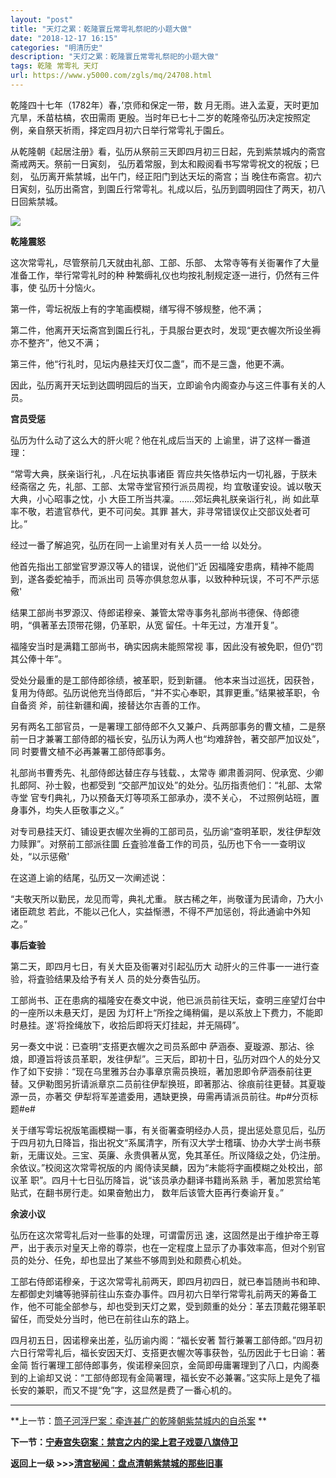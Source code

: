 ```yaml
---
layout: "post"
title: "天灯之累：乾隆寰丘常雩礼祭祀的小题大做"
date: "2018-12-17 16:15"
categories: "明清历史"
description: "天灯之累：乾隆寰丘常雩礼祭祀的小题大做"
tags: 乾隆 常雩礼 天灯
url: https://www.y5000.com/zgls/mq/24708.html
---
```






乾隆四十七年（1782年）春，’京师和保定一带，数 月无雨。进入孟夏，天时更加亢旱，禾苗枯槁，农田需雨
更殷。当时年已七十二岁的乾隆帝弘历决定按照定例，亲自祭天祈雨，择定四月初六日举行常雩礼于園丘。

从乾隆朝《起居注册》看，弘历从祭前三天即四月初三日起，先到紫禁城内的斋宫斋戒两天。祭前一日寅刻， 弘历着常服，到太和殿阅看书写常雩祝文的祝版；巳刻，
弘历离开紫禁城，出午门，经正阳门到达天坛的斋宫；当 晚住布斋宫。初六日寅刻，弘历出斋宫，到園丘行常雩礼。礼成以后，弘历到圆明园住了两天，初八日回紫禁城。

![](https://img.y5000.com/uploads/allimg/170807/12-1FPG03PN96.jpg)

**乾隆震怒**

这次常雩礼，尽管祭前几天就由礼部、工部、乐部、 太常寺等有关衙署作了大量准备工作，举行常雩礼时的种 种繁缛礼仪也均按礼制规定逐一进行，仍然有三件事，使
弘历十分恼火。

第一件，雩坛祝版上有的字笔画模糊，缮写得不够规整，他不满；

第二件，他离开天坛斋宫到園丘行礼，于具服台更衣时，发现“更衣幄次所设坐褥亦不整齐”，他又不满；

第三件，他“行礼时，见坛内悬挂天灯仅二盏”，而不是三盏，他更不满。

因此，弘历离开天坛到达圆明园后的当天，立即谕令内阁查办与这三件事有关的人员。

**宫员受惩**

弘历为什么动了这么大的肝火呢？他在礼成后当天的 上谕里，讲了这样一番道理：

“常雩大典，朕亲诣行礼，.凡在坛执事诸臣 胥应共矢恪恭坛内一切礼器，于朕未经斋宿之 先，礼部、工部、太常寺堂官预行派员周视，均
宜敬谨安设。诚以敬天大典，小心昭事之忱，小 大臣工所当共凜。……郊坛典礼朕亲诣行礼，尚 如此草率不敬，若遣官恭代，更不可问矣。其罪
甚大，非寻常错误仅止交部议处者可比。”

经过一番了解追究，弘历在同一上谕里对有关人员一一给 以处分。

他首先指出工部堂官罗源汉等人的错误，说他们“近 因福隆安患病，精神不能周到，遂各委蛇袖手，而派出司 员等亦俱怠忽从事，以致种种玩误，不可不严示惩儆'

结果工部尚书罗源汉、侍郎诺穆亲、兼管太常寺事务礼部尚书德保、侍郎德明，“俱著革去顶带花翎，仍革职，从宽 留任。十年无过，方准开复”。

福隆安当时是满籍工部尚书，确实因病未能照常视 事，因此没有被免职，但仍“罚其公俸十年”。

受处分最重的是工部侍郎徐绩，被革职，贬到新疆。 他本来当过巡抚，因获咎，复用为侍郎。弘历说他充当侍郎后，“并不实心奉职，其罪更重。”结果被革职，令自备资
斧，前往新疆和阗，接替达尔吉善的工作。

另有两名工部官员，一是署理工部侍郎不久又兼户、兵两部事务的曹文植，二是祭前一日才兼署工部侍郎的福长安，弘历认为两人也“均难辞咎，著交部严加议处”，同
时要曹文植不必再兼署工部侍郎事务。

礼部尚书曹秀先、礼部侍郎达替庄存与钱载、，太常寺 卿肃善洞阿、倪承宽、少卿扎郎阿、孙士毅，也都受到 “交部严加议处”的处分。弘历指责他们：“礼部、太常寺堂
官专f]典礼，乃以预备天灯等项系工部承办，漠不关心， 不过照例站班，置身事外，均失人臣敬事之义。”

对专司悬挂天灯、铺设更衣幄次坐褥的工部司员，弘历谕“查明革职，发往伊犁效力赎罪”。对祭前工部派往圜
丘査验准备工作的司员，弘历也下令一一查明议处，“以示惩儆'

在这道上谕的结尾，弘历又一次阐述说：

“夫敬天所以勤民，龙见而雩，典礼尤重。 朕古稀之年，尚敬谨为民请命，乃大小诸臣疏怠 若此，不能以己化人，实益惭懑，不得不严加惩创，将此通谕中外知之。”

**事后查验**

第二天，即四月七日，有关大臣及衙署对引起弘历大 动肝火的三件事一一进行查验，将査验结果及给予有关人 员的处分奏告弘历。

工部尚书、正在患病的福隆安在奏文中说，他已派员前往天坛，查明三座望灯台中的一座所以未悬天灯，是因
为灯杆上“所拴之绳稍偏，是以系放上下费力，不能即时悬挂。遂'将拴绳放下，收拾后即将天灯挂起，并无隔碍”。

另一奏文中说：已查明“支搭更衣幄次之司员系郎中
萨涵泰、夏璇源、那沾、徐烺，即遵旨将该员革职，发往伊犁”。三天后，即初十日，弘历对四个人的处分又作了如下安排：“现在乌里雅苏台办事章京需员换班，著加恩即令萨涵泰前往更替。又伊勒图另折请派章京二员前往伊犁换班，即著那沾、徐痕前往更替。其夏璇源一员，亦著交
伊犁将军差遣委用，遇缺更换，毋需再请派员前往。#p#分页标题#e#

关于缮写雩坛祝版笔画模糊一事，有关衙署查明经办人员，提出惩处意见后，弘历于四月初九日降旨，指出祝文“系属清字，所有汉大学士稽璜、协办大学士尚书蔡
新，无庸议处。三宝、英廉、永贵俱著从宽，免其革任。所议降级之处，仍注册。余依议。”校阅这次常雩祝版的内 阁侍读吴麟，因为“未能将字画模糊之处校出，部议革
职”。四月十七日弘历降旨，说“该员承办翻译书籍尚系熟 手，著加恩赏给笔贴式，在翻书房行走。如果奋勉出力， 数年后该管大臣再行奏谕开复。”

**余波小议**

弘历在这次常雩礼后对一些事的处理，可谓雷厉迅
速，这固然是出于维护帝王尊严，出于表示对皇天上帝的尊崇，也在一定程度上显示了办事效率高，但对个别官员的处分、任免，却也显出了某些不够周到处和颇费心机处。

工部右侍郎诺穆亲，于这次常雩礼前两天，即四月初四日，就已奉旨随尚书和珅、左都御史刘墉等驰驿前往山东查办事件。四月初六日举行常雩礼前两天的筹备工作，他不可能全部参与，却也受到天灯之累，受到颇重的处分：革去顶戴花翎革职留任，而受处分当时，他已在前往山东的路上。

四月初五日，因诺穆亲出差，弘历谕内阁：“福长安著 暂行兼署工部侍郎。”四月初六日行常雩礼后，福长安因天灯、支搭更衣幄次等事获咎，弘历因此于七日谕：著金简
哲行署理工部侍郎事务，俟诺穆亲回京，金简即毋庸署理到了八口，内阁奏到的上谕却又说：“工部侍郎现有金简署理，福长安不必兼署。”这实际上是免了福长安的兼职，而又不提“免”字，这显然是费了一番心机的。

* * *

**上一节：[筒子河浮尸案：牵连甚广的乾隆朝紫禁城内的自杀案](https://www.y5000.com/zgls/mq/24707.html) **

**下一节：[宁寿宫失窃案：禁宫之内的梁上君子戏耍八旗侍卫 ](https://www.y5000.com/zgls/mq/24709.html)**

**返回上一级 >>>[清宫秘闻：盘点清朝紫禁城的那些旧事](https://www.y5000.com/yszt/24720.html)**
